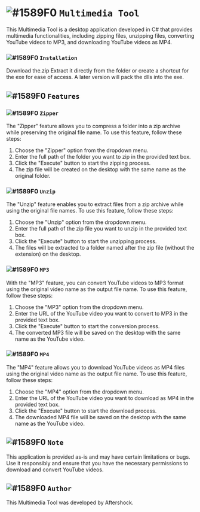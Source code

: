 # ![#1589F0](https://via.placeholder.com/15/1589F0/1589F0.png) `Multimedia Tool`

This Multimedia Tool is a desktop application developed in C# that provides multimedia functionalities, including zipping files, unzipping files, converting YouTube videos to MP3, and downloading YouTube videos as MP4. 

### ![#1589F0](https://via.placeholder.com/15/1589F0/1589F0.png) `Installation`

Download the.zip Extract it directly from the folder or create a shortcut for the exe for ease of access. A later version will pack the dlls into the exe.

## ![#1589F0](https://via.placeholder.com/15/1589F0/1589F0.png) `Features`

### ![#1589F0](https://via.placeholder.com/15/1589F0/1589F0.png) `Zipper`

The "Zipper" feature allows you to compress a folder into a zip archive while preserving the original file name. To use this feature, follow these steps:

1. Choose the "Zipper" option from the dropdown menu.
2. Enter the full path of the folder you want to zip in the provided text box.
3. Click the "Execute" button to start the zipping process.
4. The zip file will be created on the desktop with the same name as the original folder.

### ![#1589F0](https://via.placeholder.com/15/1589F0/1589F0.png) `Unzip`

The "Unzip" feature enables you to extract files from a zip archive while using the original file names. To use this feature, follow these steps:

1. Choose the "Unzip" option from the dropdown menu.
2. Enter the full path of the zip file you want to unzip in the provided text box.
3. Click the "Execute" button to start the unzipping process.
4. The files will be extracted to a folder named after the zip file (without the extension) on the desktop.

### ![#1589F0](https://via.placeholder.com/15/1589F0/1589F0.png) `MP3`

With the "MP3" feature, you can convert YouTube videos to MP3 format using the original video name as the output file name. To use this feature, follow these steps:

1. Choose the "MP3" option from the dropdown menu.
2. Enter the URL of the YouTube video you want to convert to MP3 in the provided text box.
3. Click the "Execute" button to start the conversion process.
4. The converted MP3 file will be saved on the desktop with the same name as the YouTube video.

### ![#1589F0](https://via.placeholder.com/15/1589F0/1589F0.png) `MP4`

The "MP4" feature allows you to download YouTube videos as MP4 files using the original video name as the output file name. To use this feature, follow these steps:

1. Choose the "MP4" option from the dropdown menu.
2. Enter the URL of the YouTube video you want to download as MP4 in the provided text box.
3. Click the "Execute" button to start the download process.
4. The downloaded MP4 file will be saved on the desktop with the same name as the YouTube video.

## ![#1589F0](https://via.placeholder.com/15/1589F0/1589F0.png) `Note`

This application is provided as-is and may have certain limitations or bugs. Use it responsibly and ensure that you have the necessary permissions to download and convert YouTube videos.

## ![#1589F0](https://via.placeholder.com/15/1589F0/1589F0.png) `Author`

This Multimedia Tool was developed by Aftershock.
